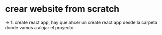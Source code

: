 # crear website from scratch

-> 1. create react app, hay que ahcer un create react app desde la carpeta donde vamos a alojar el proyecto
